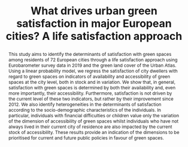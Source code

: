 ---
title: "What drives urban green satisfaction in major European cities? A life satisfaction approach"
authors:
- admin
- Sophie Legras
date: ""
doi: ""

# Schedule page publish date (NOT publication's date).
publishDate: ""

# Publication type.
# Accepts a single type but formatted as a YAML list (for Hugo requirements).
# Enter a publication type from the CSL standard.
publication_types: ["article"]

# Publication name and optional abbreviated publication name.
publication: ""
publication_short: ""

abstract: This study aims to identify the determinants of satisfaction with green spaces among residents of 72 European cities through a life satisfaction approach using Eurobarometer survey data in 2019 and the green land cover of the Urban Atlas. Using a linear probability model, we regress the satisfaction of city dwellers with regard to green spaces on indicators of availability and accessibility of green spaces at the city level, both in stock and in variation. We show that, in general, satisfaction with green spaces is determined by both their availability and, even more importantly, their accessibility. Furthermore, satisfaction is not driven by the current level of these two indicators, but rather by their improvement since 2012. We also identify heterogeneities in the determinants of satisfaction according to the socio-demographic characteristics of the individuals. In particular, individuals with financial difficulties or children value only the variation of the dimension of accessibility of green spaces whilst individuals who have not always lived in their current city of residence are also impacted by the current stock of accessibility. These results provide an indication of the dimensions to be prioritised for current and future public policies in favour of green spaces.

# Summary. An optional shortened abstract.
summary: Lorem ipsum dolor sit amet, consectetur adipiscing elit. Duis posuere tellus ac convallis placerat. Proin tincidunt magna sed ex sollicitudin condimentum.

tags:
- Life Satisfaction
- Quality of life
- Urban Green Spaces
- Subjective Well-Being
- Eurobarometer
- Green satisfaction
featured: true

#links:
#- name: Custom Link
#  url: http://example.org
url_pdf: ''
url_code: ''
url_dataset: ''
url_poster: ''
url_project: ''
url_slides: ''
url_source: 'https://papers.ssrn.com/sol3/papers.cfm?abstract_id=4622009'
url_video: ''

# Featured image
# To use, add an image named `featured.jpg/png` to your page's folder. 
image:
  caption: 'Image credit: [**Unsplash**](https://unsplash.com/photos/s9CC2SKySJM)'
  focal_point: ""
  preview_only: false

# Associated Projects (optional).
#   Associate this publication with one or more of your projects.
#   Simply enter your project's folder or file name without extension.
#   E.g. `internal-project` references `content/project/internal-project/index.md`.
#   Otherwise, set `projects: []`.
projects:
- internal-project

# Slides (optional).
#   Associate this publication with Markdown slides.
#   Simply enter your slide deck's filename without extension.
#   E.g. `slides: "example"` references `content/slides/example/index.md`.
#   Otherwise, set `slides: ""`.
slides: example
---